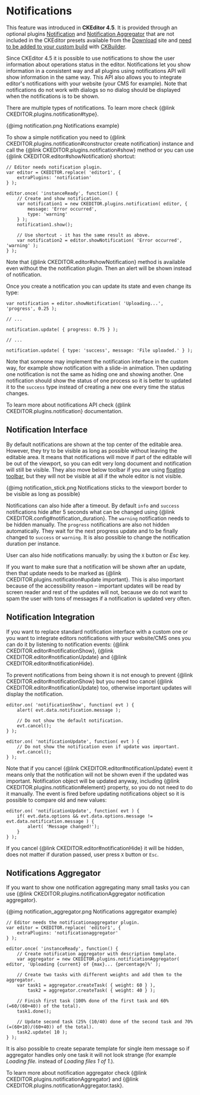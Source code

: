 <!--
Copyright (c) 2003-2015, CKSource - Frederico Knabben. All rights reserved.
For licensing, see LICENSE.md.
-->

# Notifications

<p class="requirements">This feature was introduced in <strong>CKEditor 4.5</strong>. It is provided through an optional plugins <a href="http://ckeditor.com/addon/notification">Notification</a> and <a href="http://ckeditor.com/addon/notificationaggregator">Notification Aggregator</a> that are not included in the CKEditor presets available from the <a href="http://ckeditor.com/download">Download</a> site and <a href="#!/guide/dev_plugins">need to be added to your custom build</a> with <a href="http://ckeditor.com/builder">CKBuilder</a>.</p>

Since CKEditor 4.5 it is possible to use notifications to show the user information about operations status in the editor. Notifications let you show information in a consistent way and all plugins using notifications API will show information in the same way. This API also allows you to integrate editor's notifications with your website (your CMS for example). Note that notifications do not work with dialogs so no dialog should be displayed when the notifications is to be shown.

There are multiple types of notifications. To learn more check {@link CKEDITOR.plugins.notification#type}.

{@img notification.png Notifications example}

To show a simple notification you need to {@link CKEDITOR.plugins.notification#constructor create notification} instance and call the {@link CKEDITOR.plugins.notification#show} method or you can use {@link CKEDITOR.editor#showNotification} shortcut:

	// Editor needs notification plugin.
	var editor = CKEDITOR.replace( 'editor1', {
		extraPlugins: 'notification'
	} );

	editor.once( 'instanceReady', function() {
		// Create and show notification.
		var notification1 = new CKEDITOR.plugins.notification( editor, {
			message: 'Error occurred',
			type: 'warning'
		} );
		notification1.show();

		// Use shortcut - it has the same result as above.
		var notification2 = editor.showNotification( 'Error occurred', 'warning' );
	} );

Note that {@link CKEDITOR.editor#showNotification} method is available even without the the notification plugin. Then an alert will be shown instead of notification.

Once you create a notification you can update its state and even change its type:

	var notification = editor.showNotification( 'Uploading...', 'progress', 0.25 );

	// ...

	notification.update( { progress: 0.75 } );

	// ...

	notification.update( { type: 'success', message: 'File uploaded.' } );

Note that someone may implement the notification interface in the custom way, for example show notification with a slide-in animation. Then updating one notification is not the same as hiding one and showing another. One notification should show the status of one process so it is better to updated it to the `success` type instead of creating a new one every time the status changes.

To learn more about notifications API check {@link CKEDITOR.plugins.notification} documentation.

## Notification Interface

By default notifications are shown at the top center of the editable area. However, they try to be visible as long as possible without leaving the editable area. It means that notifications will move if part of the editable will be out of the viewport, so you can edit very long document and notification will still be visible. They also move below toolbar if you are using [floating toolbar](#!/guide/dev_uitypes-section-floating-user-interface), but they will not be visible at all if the whole editor is not visible.

{@img notification_stick.png Notifications sticks to the viewport border to be visible as long as possible}

Notifications can also hide after a timeout. By default `info` and `success` notifications hide after 5 seconds what can be changed using {@link CKEDITOR.config#notification_duration}. The `warning` notification needs to be hidden manually. The `progress` notifications are also not hidden automatically. They wait for the next progress update and to be finally changed to `success` or `warning`. It is also possible to change the notification duration per instance.

User can also hide notifications manually: by using the `X` button or *Esc* key.

If you want to make sure that a notification will be shown after an update, then that update needs to be marked as
{@link CKEDITOR.plugins.notification#update important}. This is also important because of the accessibility reason &ndash; important updates will be read by screen reader and rest of the updates will not, because we do not want to spam the user with tons of messages if a notification is updated very often.

## Notification Integration

If you want to replace standard notification interface with a custom one or you want to integrate editors notifications with your website/CMS ones you can do it by listening to notification events: {@link CKEDITOR.editor#notificationShow}, {@link CKEDITOR.editor#notificationUpdate} and {@link CKEDITOR.editor#notificationHide}.

To prevent notifications from being shown it is not enough to prevent {@link CKEDITOR.editor#notificationShow} but you need too cancel {@link CKEDITOR.editor#notificationUpdate} too, otherwise important updates will display the notification.

	editor.on( 'notificationShow', function( evt ) {
		alert( evt.data.notification.message );

		// Do not show the default notification.
		evt.cancel();
	} );

	editor.on( 'notificationUpdate', function( evt ) {
		// Do not show the notification even if update was important.
		evt.cancel();
	} );

Note that if you cancel {@link CKEDITOR.editor#notificationUpdate} event it means only that the notification will not be shown even if the updated was important. Notification object will be updated anyway, including {@link CKEDITOR.plugins.notification#element} property, so you do not need to do it manually. The event is fired before updating notifications object so it is possible to compare old and new values:

	editor.on( 'notificationUpdate', function( evt ) {
		if( evt.data.options && evt.data.options.message != evt.data.notification.message ) {
			alert( 'Message changed!');
		}
	} );

If you cancel {@link CKEDITOR.editor#notificationHide} it will be hidden, does not matter if duration passed, user press `X` button or `Esc`.

## Notifications Aggregator

If you want to show one notification aggregating many small tasks you can use {@link CKEDITOR.plugins.notificationAggregator notification aggregator}.

{@img notification_aggregator.png Notifications aggregator example}

	// Editor needs the notificationaggregator plugin.
	var editor = CKEDITOR.replace( 'editor1', {
		extraPlugins: 'notificationaggregator'
	} );

	editor.once( 'instanceReady', function() {
		// Create notification aggregator with description template.
		var aggregator = new CKEDITOR.plugins.notificationAggregator( editor, 'Uploading {current} of {max}... {percentage}%' );

		// Create two tasks with different weights and add them to the aggregator.
		var task1 = aggregator.createTask( { weight: 60 } ),
			task2 = aggregator.createTask( { weight: 40 } );

		// Finish first task (100% done of the first task and 60% (=60/(60+40)) of the total).
		task1.done();

		// Update second task (25% (10/40) done of the second task and 70% (=(60+10)/(60+40)) of the total).
		task2.update( 10 );
	} );

It is also possible to create separate template for single item message so if aggregator handles only one task it will not look strange (for example *Loading file.* instead of *Loading files 1 of 1.*).

To learn more about notification aggregator check {@link CKEDITOR.plugins.notificationAggregator} and {@link CKEDITOR.plugins.notificationAggregator.task}.